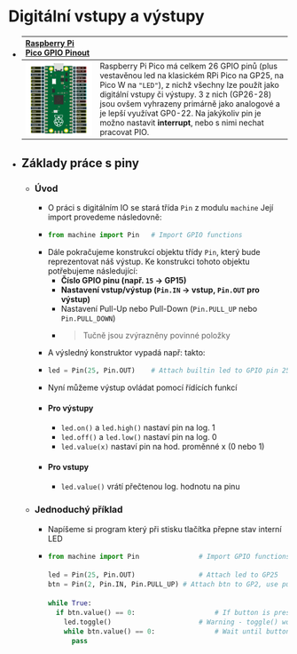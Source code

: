 # Digitální vstupy a výstupy
- |[Raspberry Pi Pico GPIO Pinout](https://pico.pinout.xyz/)| |
  |---|---|
  | ![pico.png](../assets/pico_1736243755580_0.png) | Raspberry Pi Pico má celkem 26 GPIO pinů (plus vestavěnou led na klasickém RPi Pico na GP25, na Pico W na `"LED"`), z nichž všechny lze použít jako digitální vstupy či výstupy. 3 z nich (GP26-28) jsou ovšem vyhrazeny primárně jako analogové a  je lepší využívat GP0-22. Na jakýkoliv pin je možno nastavit **interrupt**, nebo s nimi nechat pracovat PIO.|
- ## Základy práce s piny
	- ### Úvod
		- O práci s digitálním IO se stará třída `Pin` z modulu `machine` Její import provedeme následovně:
		- ```python
		  from machine import Pin	# Import GPIO functions
		  ```
		- Dále pokračujeme konstrukcí objektu třídy `Pin`, který bude reprezentovat náš výstup. Ke konstrukci tohoto objektu potřebujeme následující:
			- **Číslo GPIO pinu (např. `15` -> GP15)**
			- **Nastavení vstup/výstup (`Pin.IN` -> vstup, `Pin.OUT` pro výstup)**
			- Nastavení Pull-Up nebo Pull-Down (`Pin.PULL_UP` nebo `Pin.PULL_DOWN`)
			- > Tučně jsou zvýrazněny povinné položky
		- A výsledný konstruktor vypadá např: takto:
		- ```python
		  led = Pin(25, Pin.OUT)	# Attach builtin led to GPIO pin 25 (on Pico W use "LED")
		  ```
		- Nyní můžeme výstup ovládat pomocí řídících funkcí
		- #### Pro výstupy
			- `led.on()` a `led.high()` nastaví pin na log. 1
			- `led.off()` a `led.low()` nastaví pin na log. 0
			- `led.value(x)` nastaví pin na hod. proměnné x (0 nebo 1)
		- #### Pro vstupy
			- `led.value()` vrátí přečtenou log. hodnotu na pinu
	- ### Jednoduchý příklad
		- Napíšeme si program který při stisku tlačítka přepne stav interní LED
		- ```python
		  from machine import Pin				# Import GPIO functions
		  
		  led = Pin(25, Pin.OUT)				# Attach led to GP25
		  btn = Pin(2, Pin.IN, Pin.PULL_UP)	# Attach btn to GP2, use pull-up (btn connected between pin 2 and ground)
		  
		  while True:
		    if btn.value() == 0:					# If button is pressed, toggle the led
		      led.toggle()						# Warning - toggle() works only on Pico boards!
		      while btn.value() == 0:				# Wait until button is released
		        pass
		  ```